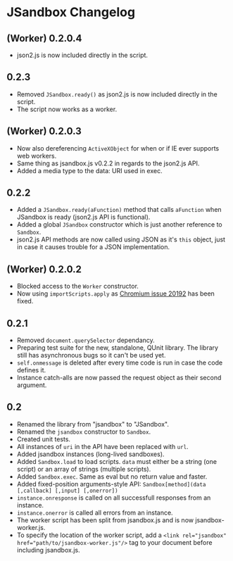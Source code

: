 JSandbox Changelog
==================

(Worker) 0.2.0.4
----------------

 * json2.js is now included directly in the script.


0.2.3
-----

 * Removed `JSandbox.ready()` as json2.js is now included directly in the script.
 * The script now works as a worker.


(Worker) 0.2.0.3
----------------

 * Now also dereferencing `ActiveXObject` for when or if IE ever supports web workers.
 * Same thing as jsandbox.js v0.2.2 in regards to the json2.js API.
 * Added a media type to the data: URI used in exec.


0.2.2
-----

 * Added a `JSandbox.ready(aFunction)` method that calls `aFunction` when JSandbox is
   ready (json2.js API is functional).
 * Added a global `JSandbox` constructor which is just another reference to `Sandbox`.
 * json2.js API methods are now called using JSON as it's `this` object, just in case
   it causes trouble for a JSON implementation.


(Worker) 0.2.0.2
----------------

 * Blocked access to the `Worker` constructor.
 * Now using `importScripts.apply` as
   [Chromium issue 20192](http://code.google.com/p/chromium/issues/detail?id=20192)
   has been fixed.


0.2.1
-----

 * Removed `document.querySelector` dependancy.
 * Preparing test suite for the new, standalone, QUnit library. The library still has
   asynchronous bugs so it can't be used yet.
 * `self.onmessage` is deleted after every time code is run in case the code defines it.
 * Instance catch-alls are now passed the request object as their second argument.


0.2
-----

 * Renamed the library from "jsandbox" to "JSandbox".
 * Renamed the `jsandbox` constructor to `Sandbox`.
 * Created unit tests.
 * All instances of `uri` in the API have been replaced with `url`.
 * Added jsandbox instances (long-lived sandboxes).
 * Added `Sandbox.load` to load scripts. `data` must either be a string (one script) or an
   array of strings (multiple scripts).
 * Added `Sandbox.exec`. Same as eval but no return value and faster.
 * Added fixed-position arguments-style API:
   `Sandbox[method](data [,callback] [,input] [,onerror])`
 * `instance.onresponse` is called on all successfull responses from an instance.
 * `instance.onerror` is called all errors from an instance.
 * The worker script has been split from jsandbox.js and is now jsandbox-worker.js.
 * To specify the location of the worker script, add a
   `<link rel="jsandbox" href="path/to/jsandbox-worker.js"/>` tag to your document before
   including jsandbox.js.
